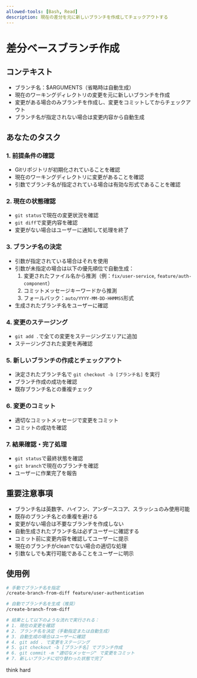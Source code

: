 ```yaml
---
allowed-tools: [Bash, Read]
description: 現在の差分を元に新しいブランチを作成してチェックアウトする
---
```


# 差分ベースブランチ作成

## コンテキスト
- ブランチ名：$ARGUMENTS（省略時は自動生成）
- 現在のワーキングディレクトリの変更を元に新しいブランチを作成
- 変更がある場合のみブランチを作成し、変更をコミットしてからチェックアウト
- ブランチ名が指定されない場合は変更内容から自動生成

## あなたのタスク

### 1. 前提条件の確認

- Gitリポジトリが初期化されていることを確認
- 現在のワーキングディレクトリに変更があることを確認
- 引数でブランチ名が指定されている場合は有効な形式であることを確認

### 2. 現在の状態確認

- `git status`で現在の変更状況を確認
- `git diff`で変更内容を確認
- 変更がない場合はユーザーに通知して処理を終了

### 3. ブランチ名の決定

- 引数が指定されている場合はそれを使用
- 引数が未指定の場合は以下の優先順位で自動生成：
  1. 変更されたファイル名から推測（例：`fix/user-service`, `feature/auth-component`）
  2. コミットメッセージキーワードから推測
  3. フォールバック：`auto/YYYY-MM-DD-HHMMSS`形式
- 生成されたブランチ名をユーザーに確認

### 4. 変更のステージング

- `git add .`で全ての変更をステージングエリアに追加
- ステージングされた変更を再確認

### 5. 新しいブランチの作成とチェックアウト

- 決定されたブランチ名で `git checkout -b [ブランチ名]` を実行
- ブランチ作成の成功を確認
- 既存ブランチ名との重複チェック

### 6. 変更のコミット

- 適切なコミットメッセージで変更をコミット
- コミットの成功を確認

### 7. 結果確認・完了処理

- `git status`で最終状態を確認
- `git branch`で現在のブランチを確認
- ユーザーに作業完了を報告

## 重要注意事項

- ブランチ名は英数字、ハイフン、アンダースコア、スラッシュのみ使用可能
- 既存のブランチ名との重複を避ける
- 変更がない場合は不要なブランチを作成しない
- 自動生成されたブランチ名は必ずユーザーに確認する
- コミット前に変更内容を確認してユーザーに提示
- 現在のブランチがcleanでない場合の適切な処理
- 引数なしでも実行可能であることをユーザーに明示

## 使用例

```bash
# 手動でブランチ名を指定
/create-branch-from-diff feature/user-authentication

# 自動でブランチ名を生成（推奨）
/create-branch-from-diff

# 結果として以下のような流れで実行される：
# 1. 現在の変更を確認
# 2. ブランチ名を決定（手動指定または自動生成）
# 3. 自動生成の場合はユーザーに確認
# 4. git add . で変更をステージング
# 5. git checkout -b [ブランチ名] でブランチ作成
# 6. git commit -m "適切なメッセージ" で変更をコミット
# 7. 新しいブランチに切り替わった状態で完了
```

think hard